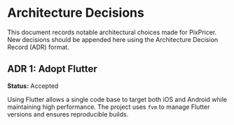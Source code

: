 # Architecture Decisions

This document records notable architectural choices made for PixPricer.
New decisions should be appended here using the Architecture Decision
Record (ADR) format.

## ADR 1: Adopt Flutter

**Status:** Accepted

Using Flutter allows a single code base to target both iOS and Android while
maintaining high performance. The project uses `fvm` to manage Flutter
versions and ensures reproducible builds.
